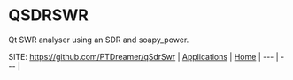 # QSDRSWR

 Qt SWR analyser using an SDR and soapy_power.

 SITE: https://github.com/PTDreamer/qSdrSwr
 | [Applications](https://portable-linux-apps.github.io/apps.html) | [Home](https://portable-linux-apps.github.io)
 | --- | --- |

